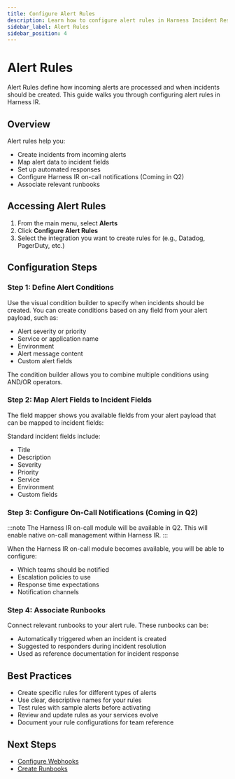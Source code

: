 ```yaml
---
title: Configure Alert Rules
description: Learn how to configure alert rules in Harness Incident Response to route, filter, and enrich incoming alerts.
sidebar_label: Alert Rules
sidebar_position: 4
---
```


# Alert Rules

Alert Rules define how incoming alerts are processed and when incidents should be created. This guide walks you through configuring alert rules in Harness IR.

## Overview

Alert rules help you:
- Create incidents from incoming alerts
- Map alert data to incident fields
- Set up automated responses
- Configure Harness IR on-call notifications (Coming in Q2)
- Associate relevant runbooks

## Accessing Alert Rules

1. From the main menu, select **Alerts**
2. Click **Configure Alert Rules**
3. Select the integration you want to create rules for (e.g., Datadog, PagerDuty, etc.)

## Configuration Steps

### Step 1: Define Alert Conditions

Use the visual condition builder to specify when incidents should be created. You can create conditions based on any field from your alert payload, such as:
- Alert severity or priority
- Service or application name
- Environment
- Alert message content
- Custom alert fields

The condition builder allows you to combine multiple conditions using AND/OR operators.

### Step 2: Map Alert Fields to Incident Fields

The field mapper shows you available fields from your alert payload that can be mapped to incident fields:

Standard incident fields include:
- Title
- Description
- Severity
- Priority
- Service
- Environment
- Custom fields

### Step 3: Configure On-Call Notifications (Coming in Q2)

:::note
The Harness IR on-call module will be available in Q2. This will enable native on-call management within Harness IR.
:::

When the Harness IR on-call module becomes available, you will be able to configure:
- Which teams should be notified
- Escalation policies to use
- Response time expectations
- Notification channels

### Step 4: Associate Runbooks

Connect relevant runbooks to your alert rule. These runbooks can be:
- Automatically triggered when an incident is created
- Suggested to responders during incident resolution
- Used as reference documentation for incident response

## Best Practices

- Create specific rules for different types of alerts
- Use clear, descriptive names for your rules
- Test rules with sample alerts before activating
- Review and update rules as your services evolve
- Document your rule configurations for team reference

## Next Steps

- [Configure Webhooks](./webhooks.md)
- [Create Runbooks](../runbooks/create-runbook.md)
